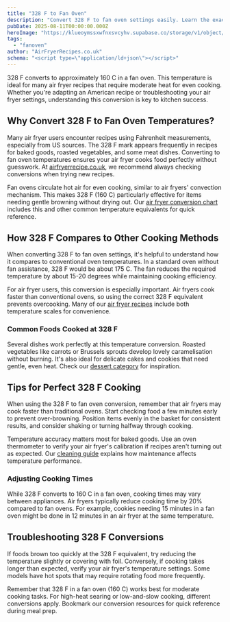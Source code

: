```yaml
---
title: "328 F to Fan Oven"
description: "Convert 328 F to fan oven settings easily. Learn the exact temperature conversion for air fryers and fan ovens in the UK. Perfect for crispy results!"
pubDate: 2025-08-11T00:00:00.000Z
heroImage: "https://klueoymssxwfnxsvcyhv.supabase.co/storage/v1/object/public/md/328-f-to-fan-oven-c61b9929.png"
tags:
  - "fanoven"
author: "AirFryerRecipes.co.uk"
schema: "<script type=\"application/ld+json\"></script>"
---
```


<p>328 F converts to approximately 160 C in a fan oven. This temperature is ideal for many air fryer recipes that require moderate heat for even cooking. Whether you're adapting an American recipe or troubleshooting your air fryer settings, understanding this conversion is key to kitchen success.</p>

<h2>Why Convert 328 F to Fan Oven Temperatures?</h2>
<p>Many air fryer users encounter recipes using Fahrenheit measurements, especially from US sources. The 328 F mark appears frequently in recipes for baked goods, roasted vegetables, and some meat dishes. Converting to fan oven temperatures ensures your air fryer cooks food perfectly without guesswork. At <a href=https://www.airfryerrecipe.co.uk>airfryerrecipe.co.uk</a>, we recommend always checking conversions when trying new recipes.</p>
<p>Fan ovens circulate hot air for even cooking, similar to air fryers' convection mechanism. This makes 328 F (160 C) particularly effective for items needing gentle browning without drying out. Our <a href=https://www.airfryerrecipe.co.uk/air-fryer-conversion-chart>air fryer conversion chart</a> includes this and other common temperature equivalents for quick reference.</p>

<h2>How 328 F Compares to Other Cooking Methods</h2>
<p>When converting 328 F to fan oven settings, it's helpful to understand how it compares to conventional oven temperatures. In a standard oven without fan assistance, 328 F would be about 175 C. The fan reduces the required temperature by about 15-20 degrees while maintaining cooking efficiency.</p>
<p>For air fryer users, this conversion is especially important. Air fryers cook faster than conventional ovens, so using the correct 328 F equivalent prevents overcooking. Many of our <a href=https://www.airfryerrecipe.co.uk/recipes>air fryer recipes</a> include both temperature scales for convenience.</p>

<h3>Common Foods Cooked at 328 F</h3>
<p>Several dishes work perfectly at this temperature conversion. Roasted vegetables like carrots or Brussels sprouts develop lovely caramelisation without burning. It's also ideal for delicate cakes and cookies that need gentle, even heat. Check our <a href=https://www.airfryerrecipe.co.uk/recipe-category/dessert>dessert category</a> for inspiration.</p>

<h2>Tips for Perfect 328 F Cooking</h2>
<p>When using the 328 F to fan oven conversion, remember that air fryers may cook faster than traditional ovens. Start checking food a few minutes early to prevent over-browning. Position items evenly in the basket for consistent results, and consider shaking or turning halfway through cooking.</p>
<p>Temperature accuracy matters most for baked goods. Use an oven thermometer to verify your air fryer's calibration if recipes aren't turning out as expected. Our <a href=https://www.airfryerrecipe.co.uk/air-fryer-cleaner>cleaning guide</a> explains how maintenance affects temperature performance.</p>

<h3>Adjusting Cooking Times</h3>
<p>While 328 F converts to 160 C in a fan oven, cooking times may vary between appliances. Air fryers typically reduce cooking time by 20% compared to fan ovens. For example, cookies needing 15 minutes in a fan oven might be done in 12 minutes in an air fryer at the same temperature.</p>

<h2>Troubleshooting 328 F Conversions</h2>
<p>If foods brown too quickly at the 328 F equivalent, try reducing the temperature slightly or covering with foil. Conversely, if cooking takes longer than expected, verify your air fryer's temperature settings. Some models have hot spots that may require rotating food more frequently.</p>
<p>Remember that 328 F in a fan oven (160 C) works best for moderate cooking tasks. For high-heat searing or low-and-slow cooking, different conversions apply. Bookmark our conversion resources for quick reference during meal prep.</p>